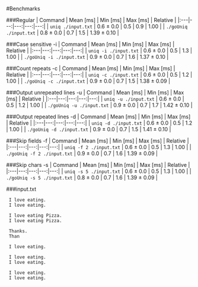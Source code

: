 #Benchmarks 

###Regular
| Command | Mean [ms] | Min [ms] | Max [ms] | Relative |
|:---|---:|---:|---:|---:|
| `uniq ./input.txt` | 0.6 ± 0.0 | 0.5 | 0.9 | 1.00 |
| `./goUniq ./input.txt` | 0.8 ± 0.0 | 0.7 | 1.5 | 1.39 ± 0.10 |

###Case sensitive -i
| Command | Mean [ms] | Min [ms] | Max [ms] | Relative |
|:---|---:|---:|---:|---:|
| `uniq -i ./input.txt` | 0.6 ± 0.0 | 0.5 | 1.3 | 1.00 |
| `./goUniq -i ./input.txt` | 0.9 ± 0.0 | 0.7 | 1.6 | 1.37 ± 0.10 |

###Count repeats -c
| Command | Mean [ms] | Min [ms] | Max [ms] | Relative |
|:---|---:|---:|---:|---:|
| `uniq -c ./input.txt` | 0.6 ± 0.0 | 0.5 | 1.2 | 1.00 |
| `./goUniq -c ./input.txt` | 0.9 ± 0.0 | 0.7 | 1.5 | 1.38 ± 0.09 |

###Output unrepeated lines -u
| Command | Mean [ms] | Min [ms] | Max [ms] | Relative |
|:---|---:|---:|---:|---:|
| `uniq -u ./input.txt` | 0.6 ± 0.0 | 0.5 | 1.2 | 1.00 |
| `./goUniq -u ./input.txt` | 0.9 ± 0.0 | 0.7 | 1.7 | 1.42 ± 0.10 |

###Output repeated lines -d
| Command | Mean [ms] | Min [ms] | Max [ms] | Relative |
|:---|---:|---:|---:|---:|
| `uniq -d ./input.txt` | 0.6 ± 0.0 | 0.5 | 1.2 | 1.00 |
| `./goUniq -d ./input.txt` | 0.9 ± 0.0 | 0.7 | 1.5 | 1.41 ± 0.10 |

###Skip fields -f
| Command | Mean [ms] | Min [ms] | Max [ms] | Relative |
|:---|---:|---:|---:|---:|
| `uniq -f 2 ./input.txt` | 0.6 ± 0.0 | 0.5 | 1.3 | 1.00 |
| `./goUniq -f 2 ./input.txt` | 0.9 ± 0.0 | 0.7 | 1.6 | 1.39 ± 0.09 |

###Skip chars -s
| Command | Mean [ms] | Min [ms] | Max [ms] | Relative |
|:---|---:|---:|---:|---:|
| `uniq -s 5 ./input.txt` | 0.6 ± 0.0 | 0.5 | 1.3 | 1.00 |
| `./goUniq -s 5 ./input.txt` | 0.8 ± 0.0 | 0.7 | 1.6 | 1.39 ± 0.09 |


###input.txt
```I love eating.
 I love eating.
 I love eating.
 
 I love eating Pizza.
 I love eating Pizza.
 
 Thanks.
 Than
 
 I love eating.
 
 I love eating.
 I love eating.
 
 I love eating.
 I love eating.
```
